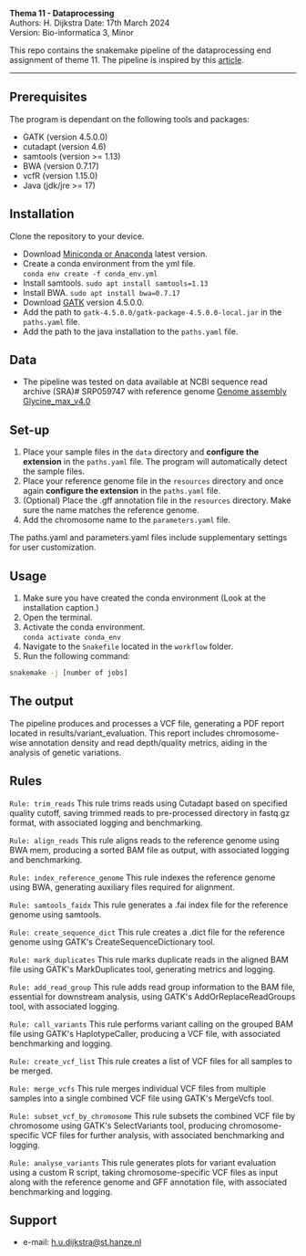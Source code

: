 **Thema 11 - Dataprocessing**  
Authors: H. Dijkstra 
Date: 17th March 2024   
Version: Bio-informatica 3, Minor  

This repo contains the snakemake pipeline of the dataprocessing end assignment of theme 11. The pipeline is inspired by this [article](https://bmcbioinformatics.biomedcentral.com/counter/pdf/10.1186/s12859-016-1431-9.pdf). 

---
## Prerequisites  
The program is dependant on the following tools and packages:  

- GATK     (version 4.5.0.0)
- cutadapt (version 4.6)
- samtools (version >= 1.13)
- BWA      (version 0.7.17)
- vcfR     (version 1.15.0)
- Java     (jdk/jre >= 17)

## Installation  
Clone the repository to your device.  
- Download [Miniconda or Anaconda](https://docs.conda.io/projects/conda/en/latest/user-guide/install/download.html) latest version.
- Create a conda environment from the yml file.  
`conda env create -f conda_env.yml` 
- Install samtools.
`sudo apt install samtools=1.13`
- Install BWA.
`sudo apt install bwa=0.7.17 `
- Download [GATK](http://hgdownload.cse.ucsc.edu/admin/exe/) version 4.5.0.0.  
- Add the path to `gatk-4.5.0.0/gatk-package-4.5.0.0-local.jar` in the `paths.yaml` file.
- Add the path to the java installation to the `paths.yaml` file.

## Data
- The pipeline was tested on data available at NCBI sequence read archive (SRA)# SRP059747 with reference genome [Genome assembly Glycine_max_v4.0](https://www.ncbi.nlm.nih.gov/datasets/genome/GCF_000004515.6/)

## Set-up
1. Place your sample files in the `data` directory and **configure the extension** in the `paths.yaml` file. The program will automatically detect the sample files.
2. Place your reference genome file in the `resources` directory and once again **configure the extension** in the `paths.yaml` file.
3. (Optional) Place the .gff annotation file in the `resources` directory. Make sure the name matches the reference genome.
4. Add the chromosome name to the `parameters.yaml` file.

The paths.yaml and parameters.yaml files include supplementary settings for user customization.

## Usage
1. Make sure you have created the conda environment (Look at the installation caption.)
2. Open the terminal.
3. Activate the conda environment.  
`conda activate conda_env` 
4. Navigate to the `Snakefile` located in the `workflow` folder. 
5. Run the following command:

```bash
snakemake -j [number of jobs]
```

## The output
The pipeline produces and processes a VCF file, generating a PDF report located in results/variant_evaluation. This report includes chromosome-wise annotation density and read depth/quality metrics, aiding in the analysis of genetic variations.

## Rules

`Rule: trim_reads`
This rule trims reads using Cutadapt based on specified quality cutoff, saving trimmed reads to pre-processed directory in fastq.gz format, with associated logging and benchmarking.

`Rule: align_reads`
This rule aligns reads to the reference genome using BWA mem, producing a sorted BAM file as output, with associated logging and benchmarking.

`Rule: index_reference_genome`
This rule indexes the reference genome using BWA, generating auxiliary files required for alignment.

`Rule: samtools_faidx`
This rule generates a .fai index file for the reference genome using samtools.

`Rule: create_sequence_dict`
This rule creates a .dict file for the reference genome using GATK's CreateSequenceDictionary tool.

`Rule: mark_duplicates`
This rule marks duplicate reads in the aligned BAM file using GATK's MarkDuplicates tool, generating metrics and logging.

`Rule: add_read_group`
This rule adds read group information to the BAM file, essential for downstream analysis, using GATK's AddOrReplaceReadGroups tool, with associated logging.

`Rule: call_variants`
This rule performs variant calling on the grouped BAM file using GATK's HaplotypeCaller, producing a VCF file, with associated benchmarking and logging.

`Rule: create_vcf_list`
This rule creates a list of VCF files for all samples to be merged.

`Rule: merge_vcfs`
This rule merges individual VCF files from multiple samples into a single combined VCF file using GATK's MergeVcfs tool.

`Rule: subset_vcf_by_chromosome`
This rule subsets the combined VCF file by chromosome using GATK's SelectVariants tool, producing chromosome-specific VCF files for further analysis, with associated benchmarking and logging.

`Rule: analyse_variants`
This rule generates plots for variant evaluation using a custom R script, taking chromosome-specific VCF files as input along with the reference genome and GFF annotation file, with associated benchmarking and logging.

## Support 
- e-mail: h.u.dijkstra@st.hanze.nl